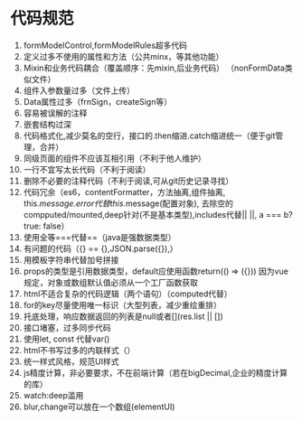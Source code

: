 # 代码规范

1. formModelControl,formModelRules超多代码
2. 定义过多不使用的属性和方法（公共minx，等其他功能）
3. Mixin和业务代码耦合（覆盖顺序：先mixin,后业务代码） （nonFormData类似文件）
4. 组件入参数量过多（文件上传）
5. Data属性过多（frnSign，createSign等）
6. 容易被误解的注释
7. 嵌套结构过深
8. 代码格式化,减少莫名的空行，接口的.then缩进.catch缩进统一（便于git管理，合并）
9. 同级页面的组件不应该互相引用（不利于他人维护）
10. 一行不宜写太长代码（不利于阅读）
11. 删除不必要的注释代码（不利于阅读,可从git历史记录寻找）
12. 代码冗余（es6，contentFormatter，方法抽离,组件抽离,
this.$message.error代替this.$message(配置对象),
去除空的compputed/mounted,deep针对(不是基本类型),includes代替|| ||,
a === b? true: false）
13. 使用全等===代替==（java是强数据类型）
14. 有问题的代码（{} == {},JSON.parse({}),）
15. 用模板字符串代替加号拼接
16. props的类型是引用数据类型，default应使用函数return(() => ({}))
因为vue规定，对象或数组默认值必须从一个工厂函数获取
17. html不适合复杂的代码逻辑（两个语句）（computed代替）
18. for的key尽量使用唯一标识（大型列表，减少重绘重排）
19. 托底处理，响应数据返回的列表是null或者[](res.list || [])
20. 接口堵塞，过多同步代码
21. 使用let, const 代替var()
22. html不书写过多的内联样式（）
23. 统一样式风格，规范UI样式
24. js精度计算，非必要要求，不在前端计算（若在bigDecimal,企业的精度计算的库）
25. watch:deep滥用
26. blur,change可以放在一个数组(elementUI)
